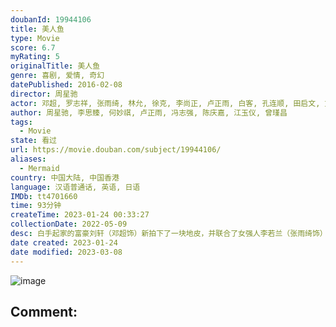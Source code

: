 ```yaml
---
doubanId: 19944106
title: 美人鱼
type: Movie
score: 6.7
myRating: 5
originalTitle: 美人鱼
genre: 喜剧, 爱情, 奇幻
datePublished: 2016-02-08
director: 周星驰
actor: 邓超, 罗志祥, 张雨绮, 林允, 徐克, 李尚正, 卢正雨, 白客, 孔连顺, 田启文, 文章, 杨能, 张美娥, 李叶青, 林子聪, 赵志凌, 郑冀峰, 钱国伟, 范淑珍, 艾文·科蒂克, 松冈李那, 徐轸轸, 夏尉喻, 孙嘉灵, 许雅婷, 虞嘉娜, 宁小花, 孙乐天, 谭俊彦, 叶竞生, 火火, 郭小炜, 勃小龙, 李应七, 赵芳华, 田惺, 刘旬, 王添羽
author: 周星驰, 李思臻, 何妙祺, 卢正雨, 冯志强, 陈庆嘉, 江玉仪, 曾瑾昌
tags:
  - Movie
state: 看过
url: https://movie.douban.com/subject/19944106/
aliases:
  - Mermaid
country: 中国大陆, 中国香港
language: 汉语普通话, 英语, 日语
IMDb: tt4701660
time: 93分钟
createTime: 2023-01-24 00:33:27
collectionDate: 2022-05-09
desc: 白手起家的富豪刘轩（邓超饰）新拍下了一块地皮，并联合了女强人李若兰（张雨绮饰）使用恐怖的声纳技术驱赶鱼类，用于填海造地。人鱼一族长期居住在附近区域的海里，为了继续生存，带头大哥章鱼八哥（罗志祥饰...
date created: 2023-01-24
date modified: 2023-03-08
---
```


![image](p2316177058.jpg)

Comment:
---
